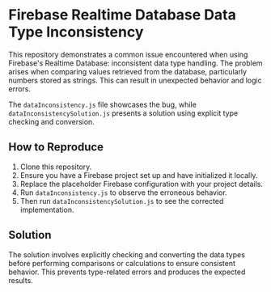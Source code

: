 # Firebase Realtime Database Data Type Inconsistency

This repository demonstrates a common issue encountered when using Firebase's Realtime Database: inconsistent data type handling.  The problem arises when comparing values retrieved from the database, particularly numbers stored as strings. This can result in unexpected behavior and logic errors.

The `dataInconsistency.js` file showcases the bug, while `dataInconsistencySolution.js` presents a solution using explicit type checking and conversion.

## How to Reproduce
1. Clone this repository.
2.  Ensure you have a Firebase project set up and have initialized it locally. 
3. Replace the placeholder Firebase configuration with your project details.
4. Run `dataInconsistency.js` to observe the erroneous behavior.
5. Then run `dataInconsistencySolution.js` to see the corrected implementation.

## Solution
The solution involves explicitly checking and converting the data types before performing comparisons or calculations to ensure consistent behavior. This prevents type-related errors and produces the expected results.